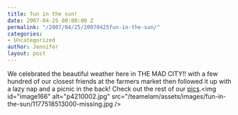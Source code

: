 ```yaml
---
title: fun in the sun!
date: 2007-04-25 00:00:00 Z
permalink: "/2007/04/25/20070425fun-in-the-sun/"
categories:
- Uncategorized
author: Jennifer
layout: post
---
```


We celebrated the beautiful weather here in THE MAD CITY!! with a few hundred of our closest friends at the farmers market then followed it up with a lazy nap and a picnic in the back! Check out the rest of our [pics](http://www.flickr.com/photos/jenniferandJennifers_photos/ "pics").<img id="image166" alt="p4210002.jpg" src="/teamelam/assets/images/fun-in-the-sun/1177518513000-missing.jpg />
